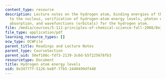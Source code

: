 ```yaml
---
content_type: resource
description: Lecture notes on the hydrogen atom, binding energies of the electron
  to the nucleus, verification of hydrogen-atom energy levels, photon emission, photon
  absorption, and wavefunctions (orbitals) for the hydrogen atom.
file: /media/courses/5-111-principles-of-chemical-science-fall-2008/8e34777f5126be8f77b52440499df440_lecnotes05.pdf
file_type: application/pdf
learning_resource_types: []
ocw_type: OCWFile
parent_title: Readings and Lecture Notes
parent_type: CourseSection
parent_uid: 50ef108c-fdf3-2139-3c6d-b5f225678fb3
resourcetype: Document
title: Hydrogen atom energy levels
uid: 8e34777f-5126-be8f-77b5-2440499df440
---
```

